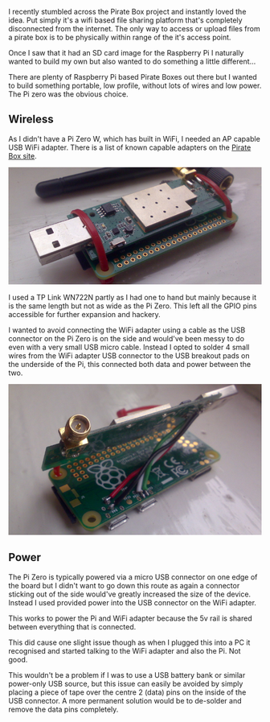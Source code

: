 
I recently stumbled across the Pirate Box project and instantly loved the idea. Put simply it's a wifi based file
 sharing platform that's completely disconnected from the internet. The only way to access or upload files from a pirate
 box is to be physically within range of the it's access point.

Once I saw that it had an SD card image for the Raspberry Pi I naturally wanted to build my own but also wanted to do
 something a little different...

<!-- more -->

There are plenty of Raspberry Pi based Pirate Boxes out there but I wanted to build something portable, low profile,
 without lots of wires and low power. The Pi zero was the obvious choice.

## Wireless

As I didn't have a Pi Zero W, which has built in WiFi, I needed an AP capable USB WiFi adapter. There is a list of known
 capable adapters on the [Pirate Box site](https://piratebox.cc/raspberry_pi:piratebox_wifi_compatibility).

![Pi Zero GPIO pins are left accessible](images/pirate-box-nc-antenna.jpg)

I used a TP Link WN722N partly as I had one to hand but mainly because it is the same length but not as wide as the Pi
 Zero. This left all the GPIO pins accessible for further expansion and hackery.

I wanted to avoid connecting the WiFi adapter using a cable as the USB connector on the Pi Zero is on the side and
 would've been messy to do even with a very small USB micro cable. Instead I opted to solder 4 small wires from the WiFi
 adapter USB connector to the USB breakout pads on the underside of the Pi, this connected both data and power between
 the two.

![WiFi adapter soldered to the Pi Zeros USB breakout points](images/pi-wifi-connected.jpg)

## Power

The Pi Zero is typically powered via a micro USB connector on one edge of the board but I didn't want to go down this
 route as again a connector sticking out of the side would've greatly increased the size of the device. Instead I used
 provided power into the USB connector on the WiFi adapter.

This works to power the Pi and WiFi adapter because the 5v rail is shared between everything that is connected.

This did cause one slight issue though as when I plugged this into a PC it recognised and started talking to the WiFi
 adapter and also the Pi. Not good.

This wouldn't be a problem if I was to use a USB battery bank or similar power-only USB source, but this issue can
 easily be avoided by simply placing a piece of tape over the centre 2 (data) pins on the inside of the USB connector.
 A more permanent solution would be to de-solder and remove the data pins completely.
